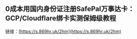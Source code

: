 ## 0成本用国内身份证注册SafePal万事达卡：GCP/Cloudflare绑卡实测保姆级教程
链接：[https://s.869hr.uk/2hm](https://s.869hr.uk/2hm)